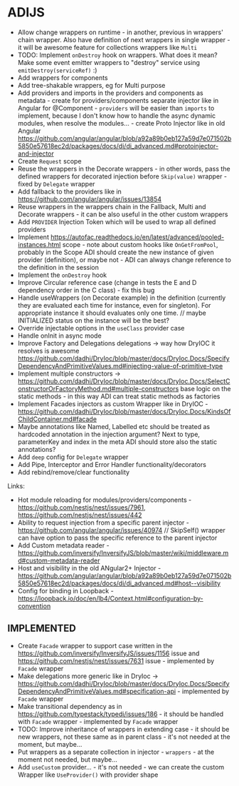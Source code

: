 # ADIJS

- Allow change wrappers on runtime - in another, previous in wrappers' chain wrapper. Also have definition of next wrappers in single wrapper - it will be awesome feature for collections wrappers like `Multi`
- TODO: Implement `onDestroy` hook on wrappers. What does it mean? Make some event emitter wrappers to "destroy" service using `emitDestroy(serviceRef)` :)
- Add wrappers for components
- Add tree-shakable wrappers, eg for Multi purpose
- Add providers and imports in the providers and components as metadata - create for providers/components separate injector like in Angular for @Component - `providers` will be easier than `imports` to implement, because I don't know how to handle the async dynamic modules, when resolve the modules... - create Proto Injector like in old Angular https://github.com/angular/angular/blob/a92a89b0eb127a59d7e071502b5850e57618ec2d/packages/docs/di/di_advanced.md#protoinjector-and-injector
- Create `Request` scope
- Reuse the wrappers in the Decorate wrappers - in other words, pass the defined wrappers for decorated injection before `Skip(value)` wrapper - fixed by `Delegate` wrapper
- Add fallback to the providers like in https://github.com/angular/angular/issues/13854
- Reuse wrappers in the wrappers chain in the Fallback, Multi and Decorate wrappers - it can be also useful in the other custom wrappers
- Add `PROVIDER` Injection Token which will be used to wrap all defined providers
- Implement https://autofac.readthedocs.io/en/latest/advanced/pooled-instances.html scope - note about custom hooks like `OnGetFromPool`, probably in the Scope ADI should create the new instance of given provider (definition), or maybe not - ADI can always change reference to the definition in the session
- Implement the `onDestroy` hook
- Improve Circular reference case (change in tests the E and D dependency order in the C class) - fix this bug
- Handle useWrappers (on Decorate example) in the definition (currently they are evaluated each time for instance, even for singleton). For appropriate instance it should evaluates only one time. // maybe INITIALIZED status on the instance will be the best?
- Override injectable options in the `useClass` provider case
- Handle onInit in async mode
- Improve Factory and Delegations delegations -> way how DryIOC it resolves is awesome https://github.com/dadhi/DryIoc/blob/master/docs/DryIoc.Docs/SpecifyDependencyAndPrimitiveValues.md#injecting-value-of-primitive-type
- Implement multiple constructors -> https://github.com/dadhi/DryIoc/blob/master/docs/DryIoc.Docs/SelectConstructorOrFactoryMethod.md#multiple-constructors base logic on the static methods - in this way ADI can treat static methods as factories
- Implement Facades injectors as custom Wrapper like in DryIOC - https://github.com/dadhi/DryIoc/blob/master/docs/DryIoc.Docs/KindsOfChildContainer.md#facade
- Maybe annotations like Named, Labelled etc should be treated as hardcoded annotation in the injection argument? Next to type, parameterKey and index in the meta ADI should store also the static annotations?
- Add `deep` config for `Delegate` wrapper
- Add Pipe, Interceptor and Error Handler functionality/decorators
- Add rebind/remove/clear functionality

Links:
- Hot module reloading for modules/providers/components - https://github.com/nestjs/nest/issues/7961, https://github.com/nestjs/nest/issues/442
- Ability to request injection from a specific parent injector - https://github.com/angular/angular/issues/40974 // SkipSelf() wrapper can have option to pass the specific reference to the parent injector
- Add Custom metadata reader - https://github.com/inversify/InversifyJS/blob/master/wiki/middleware.md#custom-metadata-reader
- Host and visibility in the old ANgular2+ Injector - https://github.com/angular/angular/blob/a92a89b0eb127a59d7e071502b5850e57618ec2d/packages/docs/di/di_advanced.md#host--visibility
- Config for binding in Loopback - https://loopback.io/doc/en/lb4/Context.html#configuration-by-convention

## IMPLEMENTED

- Create `Facade` wrapper to support case written in the https://github.com/inversify/InversifyJS/issues/1156 issue and https://github.com/nestjs/nest/issues/7631 issue - implemented by `Facade` wrapper
- Make delegations more generic like in DryIoc -> https://github.com/dadhi/DryIoc/blob/master/docs/DryIoc.Docs/SpecifyDependencyAndPrimitiveValues.md#specification-api - implemented by `Facade` wrapper
- Make transitional dependency as in https://github.com/typestack/typedi/issues/186 - it should be handled with `Facade` wrapper - implemented by `Facade` wrapper
- TODO: Improve inheritance of wrappers in extending case - it should be new wrappers, not these same as in parent class - it's not needed at the moment, but maybe...
- Put wrappers as a separate collection in injector - `wrappers` - at the moment not needed, but maybe...
- Add `useCustom` provider... - it's not needed - we can create the custom Wrapper like `UseProvider()` with provider shape
